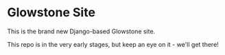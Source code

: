 # Glowstone Site

This is the brand new Django-based Glowstone site.

This repo is in the very early stages, but keep an eye on it - we'll get there!

